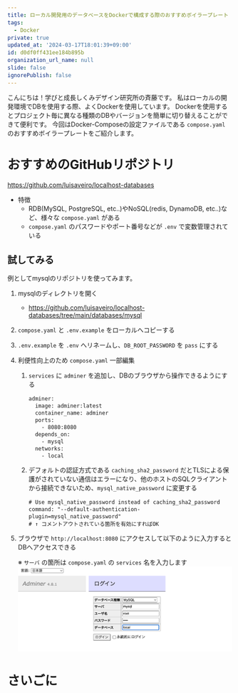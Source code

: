 ```yaml
---
title: ローカル開発用のデータベースをDockerで構成する際のおすすめボイラープレート
tags:
  - Docker
private: true
updated_at: '2024-03-17T18:01:39+09:00'
id: d0df0ff431ee184b895b
organization_url_name: null
slide: false
ignorePublish: false
---
```



こんにちは！学びと成長しくみデザイン研究所の斉藤です。
私はローカルの開発環境でDBを使用する際、よくDockerを使用しています。
Dockerを使用するとプロジェクト毎に異なる種類のDBやバージョンを簡単に切り替えることができて便利です。
今回はDocker-Composeの設定ファイルである `compose.yaml` のおすすめボイラープレートをご紹介します。

# おすすめのGitHubリポジトリ

https://github.com/luisaveiro/localhost-databases

- 特徴
    - RDB(MySQL, PostgreSQL, etc..)やNoSQL(redis, DynamoDB, etc..)など、様々な `compose.yaml` がある
    - `compose.yaml` のパスワードやポート番号などが `.env` で変数管理されている


## 試してみる

例としてmysqlのリポジトリを使ってみます。

1. mysqlのディレクトリを開く
    - https://github.com/luisaveiro/localhost-databases/tree/main/databases/mysql
1. `compose.yaml` と `.env.example` をローカルへコピーする
1. `.env.example` を `.env` へリネームし、`DB_ROOT_PASSWORD` を `pass` にする
1. 利便性向上のため `compose.yaml` 一部編集
    1. `services` に `adminer` を追加し、DBのブラウザから操作できるようにする

        ```
        adminer:
          image: adminer:latest
          container_name: adminer
          ports:
            - 8080:8080
          depends_on:
            - mysql
          networks:
            - local
        ```

    1. デフォルトの認証方式である `caching_sha2_password` だとTLSによる保護がされていない通信はエラーになり、他のホストのSQLクライアントから接続できないため、`mysql_native_password` に変更する

        ```
        # Use mysql_native_password instead of caching_sha2_password
        command: "--default-authentication-plugin=mysql_native_password"
        # ↑ コメントアウトされている箇所を有効にすればOK
        ```
1. ブラウザで `http://localhost:8080` にアクセスして以下のように入力するとDBへアクセスできる

    ※ `サーバ` の箇所は `compose.yaml` の `services` 名を入力します
    ![image001](https://github.com/SaitoJP/engineer_nootebook/blob/main/images/20240317_001.png)


# さいごに


